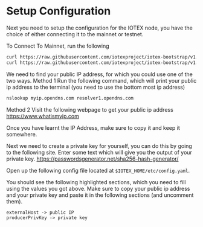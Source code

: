 # Setup Configuration


Next you need to setup the configuration for the IOTEX node, you have the choice of either connecting it to the mainnet or testnet.

To Connect To Mainnet, run the following
~~~bash
curl https://raw.githubusercontent.com/iotexproject/iotex-bootstrap/v1.2.0/config_mainnet.yaml > $IOTEX_HOME/etc/config.yaml
curl https://raw.githubusercontent.com/iotexproject/iotex-bootstrap/v1.2.0/genesis_mainnet.yaml > $IOTEX_HOME/etc/genesis.yaml
~~~

We need to find your public IP address, for which you could use one of the two ways.
Method 1
Run the following command, which will print your public ip address to the terminal (you need to use the bottom most ip address)
~~~bash
nslookup myip.opendns.com resolver1.opendns.com
~~~

Method 2
Visit the following webpage to get your public ip address https://www.whatismyip.com

Once you have learnt the IP Address, make sure to copy it and keep it somewhere.

Next we need to create a private key for yourself, you can do this by going to the following site.
Enter some text which will give you the output of your private key.
https://passwordsgenerator.net/sha256-hash-generator/

Open up the following config file located at `$IOTEX_HOME/etc/config.yaml`.

You should see the following highlighted sections, which you need to fill using the values you got above. Make sure to copy your public ip address and your private key and paste it in the following sections (and uncomment them).

`externalHost -> public IP`  
`producerPrivKey -> private key`
